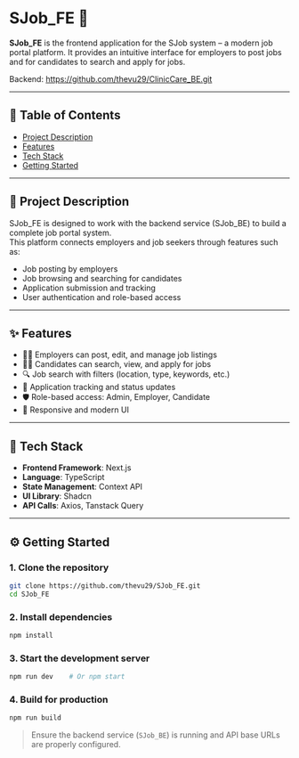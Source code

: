 # SJob_FE 🚀

**SJob_FE** is the frontend application for the SJob system – a modern job portal platform. It provides an intuitive interface for employers to post jobs and for candidates to search and apply for jobs.

Backend: https://github.com/thevu29/ClinicCare_BE.git

---

## 📑 Table of Contents
- [Project Description](#project-description)
- [Features](#features)
- [Tech Stack](#tech-stack)
- [Getting Started](#getting-started)

---

## 📘 Project Description

SJob_FE is designed to work with the backend service (SJob_BE) to build a complete job portal system.  
This platform connects employers and job seekers through features such as:

- Job posting by employers
- Job browsing and searching for candidates
- Application submission and tracking
- User authentication and role-based access

---

## ✨ Features

- 🧑‍💼 Employers can post, edit, and manage job listings  
- 👩‍💻 Candidates can search, view, and apply for jobs  
- 🔍 Job search with filters (location, type, keywords, etc.)  
- 📨 Application tracking and status updates  
- 🛡 Role-based access: Admin, Employer, Candidate
- 📱 Responsive and modern UI

---

## 🧪 Tech Stack

- **Frontend Framework**: Next.js
- **Language**: TypeScript
- **State Management**: Context API
- **UI Library**: Shadcn 
- **API Calls**: Axios, Tanstack Query

---

## ⚙ Getting Started

### 1. Clone the repository
```bash
git clone https://github.com/thevu29/SJob_FE.git
cd SJob_FE
```

### 2. Install dependencies
```bash
npm install
```

### 3. Start the development server
```bash
npm run dev    # Or npm start
```

### 4. Build for production
```bash
npm run build
```

> Ensure the backend service (`SJob_BE`) is running and API base URLs are properly configured.
